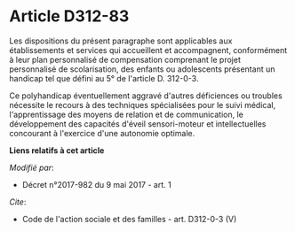 # Article D312-83

Les dispositions du présent paragraphe sont applicables aux établissements et services qui accueillent et accompagnent,
conformément à leur plan personnalisé de compensation comprenant le projet personnalisé de scolarisation, des enfants ou
adolescents présentant un handicap tel que défini au 5° de l'article D. 312-0-3. 

Ce polyhandicap éventuellement aggravé d'autres déficiences ou troubles nécessite le recours à des techniques spécialisées
pour le suivi médical, l'apprentissage des moyens de relation et de communication, le développement des capacités d'éveil
sensori-moteur et intellectuelles concourant à l'exercice d'une autonomie optimale.

**Liens relatifs à cet article**

_Modifié par_:

  - Décret n°2017-982 du 9 mai 2017 - art. 1

_Cite_:

  - Code de l'action sociale et des familles - art. D312-0-3 (V)
